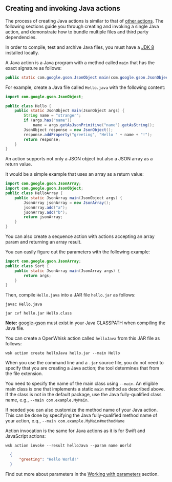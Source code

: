 <!--
#
# Licensed to the Apache Software Foundation (ASF) under one or more
# contributor license agreements.  See the NOTICE file distributed with
# this work for additional information regarding copyright ownership.
# The ASF licenses this file to You under the Apache License, Version 2.0
# (the "License"); you may not use this file except in compliance with
# the License.  You may obtain a copy of the License at
#
#     http://www.apache.org/licenses/LICENSE-2.0
#
# Unless required by applicable law or agreed to in writing, software
# distributed under the License is distributed on an "AS IS" BASIS,
# WITHOUT WARRANTIES OR CONDITIONS OF ANY KIND, either express or implied.
# See the License for the specific language governing permissions and
# limitations under the License.
#
-->

## Creating and invoking Java actions

The process of creating Java actions is similar to that of [other actions](actions.html#the-basics).
The following sections guide you through creating and invoking a single Java action,
and demonstrate how to bundle multiple files and third party dependencies.

In order to compile, test and archive Java files, you must have a
[JDK 8](http://www.oracle.com/technetwork/java/javase/downloads/index.html) installed locally.

A Java action is a Java program with a method called `main` that has the exact signature as follows:
```java
public static com.google.gson.JsonObject main(com.google.gson.JsonObject);
```

For example, create a Java file called `Hello.java` with the following content:

```java
import com.google.gson.JsonObject;

public class Hello {
    public static JsonObject main(JsonObject args) {
        String name = "stranger";
        if (args.has("name"))
            name = args.getAsJsonPrimitive("name").getAsString();
        JsonObject response = new JsonObject();
        response.addProperty("greeting", "Hello " + name + "!");
        return response;
    }
}
```

An action supports not only a JSON object but also a JSON array as a return value.

It would be a simple example that uses an array as a return value:

```java
import com.google.gson.JsonArray;
import com.google.gson.JsonObject;
public class HelloArray {
    public static JsonArray main(JsonObject args) {
        JsonArray jsonArray = new JsonArray();
        jsonArray.add("a");
        jsonArray.add("b");
        return jsonArray;
    }
}
```

You can also create a sequence action with actions accepting an array param and returning an array result.

You can easily figure out the parameters with the following example:

```java
import com.google.gson.JsonArray;
public class Sort {
    public static JsonArray main(JsonArray args) {
        return args;
    }
}
```

Then, compile `Hello.java` into a JAR file `hello.jar` as follows:
```
javac Hello.java
```
```
jar cvf hello.jar Hello.class
```

**Note:** [google-gson](https://github.com/google/gson) must exist in your Java CLASSPATH when compiling the Java file.

You can create a OpenWhisk action called `helloJava` from this JAR file as
follows:

```
wsk action create helloJava hello.jar --main Hello
```

When you use the command line and a `.jar` source file, you do not need to
specify that you are creating a Java action;
the tool determines that from the file extension.

You need to specify the name of the main class using `--main`. An eligible main
class is one that implements a static `main` method as described above. If the
class is not in the default package, use the Java fully-qualified class name,
e.g., `--main com.example.MyMain`.

If needed you can also customize the method name of your Java action. This
can be done by specifying the Java fully-qualified method name of your action,
e.q., `--main com.example.MyMain#methodName`

Action invocation is the same for Java actions as it is for Swift and JavaScript actions:

```
wsk action invoke --result helloJava --param name World
```

```json
  {
      "greeting": "Hello World!"
  }
```

Find out more about parameters in the [Working with parameters](./parameters.html) section.
